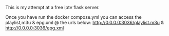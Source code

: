 This is my attempt at a free iptv flask server.

Once you have run the docker compose.yml
you can access the playlist,m3u & epg.xml 
@ the urls below:
http://0.0.0.0:3036/playlist.m3u 
& 
http://0.0.0.0:3036/epg.xml
